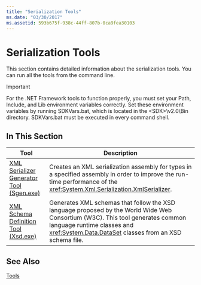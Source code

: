```yaml
---
title: "Serialization Tools"
ms.date: "03/30/2017"
ms.assetid: 593b675f-938c-44ff-807b-0ca9fea30103
---
```

# Serialization Tools
This section contains detailed information about the serialization tools. You can run all the tools from the command line.  
  
> [!IMPORTANT]
>  For the .NET Framework tools to function properly, you must set your Path, Include, and Lib environment variables correctly. Set these environment variables by running SDKVars.bat, which is located in the \<SDK>\v2.0\Bin directory. SDKVars.bat must be executed in every command shell.  
  
## In This Section  
  
|Tool|Description|  
|----------|-----------------|  
|[XML Serializer Generator Tool (Sgen.exe)](../../../docs/standard/serialization/xml-serializer-generator-tool-sgen-exe.md)|Creates an XML serialization assembly for types in a specified assembly in order to improve the run-time performance of the <xref:System.Xml.Serialization.XmlSerializer>.|  
|[XML Schema Definition Tool (Xsd.exe)](../../../docs/standard/serialization/xml-schema-definition-tool-xsd-exe.md)|Generates XML schemas that follow the XSD language proposed by the World Wide Web Consortium (W3C). This tool generates common language runtime classes and <xref:System.Data.DataSet> classes from an XSD schema file.|  
  
## See Also  
 [Tools](../../../docs/framework/tools/index.md)
